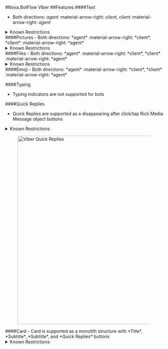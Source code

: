 #Nova.BotFlow Viber
##Features
####Text
- Both directions: *agent* :material-arrow-right: *client*, *client* :material-arrow-right: *agent*

<details><summary>Known Restrictions</summary>
<p>
```
• Text character limit: 1056
```
</p>
</details>
####Pictures
- Both directions: *agent* :material-arrow-right: *client*, *client* :material-arrow-right: *agent*

<details><summary>Known Restrictions</summary>
<p>
```
• Picture size limit is: 1 MB
• Picture formats: jpeg
• Description text: no
```
</p>
</details>
####Files
- Both directions: *agent* :material-arrow-right: *client*, *client* :material-arrow-right: *agent*

<details><summary>Known Restrictions</summary>
<p>
```
• File size limit is: 200 MB
• Video size limit is: 26 MB
• Video formats: mp4, H264
```
</p>
</details>
####Emoji
- Both directions: *agent* :material-arrow-right: *client*, *client* :material-arrow-right: *agent*

####Typing
- Typing indicators are not supported for bots

####Quick Replies
- Quick Replies are supported as a disappearing after click/tap Rich Media Message object buttons
<details><summary>Known Restrictions</summary>
<p>
```
• Type: Keyboard
• Maximum content length is 7000 characters
• Maximum label (buttons text) length is 250 characters
• Maximum number of rows is 24
• Maximum number of columns is 6
• Font size can be changed between 12 and 32
```
</p>
</details>
<figure> <img src="/novadocs/components/botflow/examples/ViberFlowQuickReplies.png" title="Viber Quick Replies" width="600" height"500"> </a> </figure>
####Card
- Card is supported as a monolith structure with *Title*, *Subtitle*, *Subtitle*, and *Quick Replies* buttons
<details><summary>Known Restrictions</summary>
<p>
```
• Type: Rich Media Message
• Maximum length of Title with Subtitle is 239 characters
• Maximum length of label (buttons text) is 250 characters
• Maximum 3 buttons
• Picture size limit is: 1 MB
• Picture formats: jpeg

```
</p>
</details>
<figure> <img src="/novadocs/components/botflow/examples/ViberFlowCard.png" title="Viber Card" width="600" height"500"> </a> </figure>
####Button List
- Button List is supported as a Title with number of keyboard buttons positioned vertically 
<details><summary>Known Restrictions</summary>
<p>
```
• Type: Keyboard
• Maximum title length 7000 characters
• Maximum number of rows is 24
• Font size can be changed between 12 and 32
```
</p>
</details>
<figure> <img src="/novadocs/components/botflow/examples/ViberFlowButtonlist.png" title="Viber Button List" width="600" height"500"> </a> </figure>
####Button Grid
- Button Grid is supported as a Title with number of buttons positioned vertically 
<details><summary>Known Restrictions</summary>
<p>
```
• Type: Keyboard
• Maximum content length 7000 characters
• Maximum number of rows is 24
• Maximum number of columns is 6
```
</p>
</details>
<figure> <img src="/novadocs/components/botflow/examples/ViberFlowButtongrid.png" title="Viber Button Grid" width="600" height"500"> </a> </figure>
####Carousel
- Carousel is supported as a monolith structure with *Picture*, *Header* (Title), *Details* (Subtitle), and not disappearing *Buttons* (Call to Action)
<details><summary>Known Restrictions</summary>
<p>
```
• Type: Rich Media Message
• Pictures in format JPEG or PNG, with up to 500 Kb size
• Maximum of 3 buttons
• Maximum content (title and subtitle) length 7000 characters
• Maximum number of columns per carousel content block is 6
• Maximum number of rows per carousel content block is 7
• Maximum array of buttons is 6 * "columns per carousel content block" * "rows per carousel content block"
```
</p>
</details>
<figure> <img src="/novadocs/components/botflow/examples/ViberFlowCarousel.png" title="Viber Carousel" width="600" height"500"> </a> </figure>
